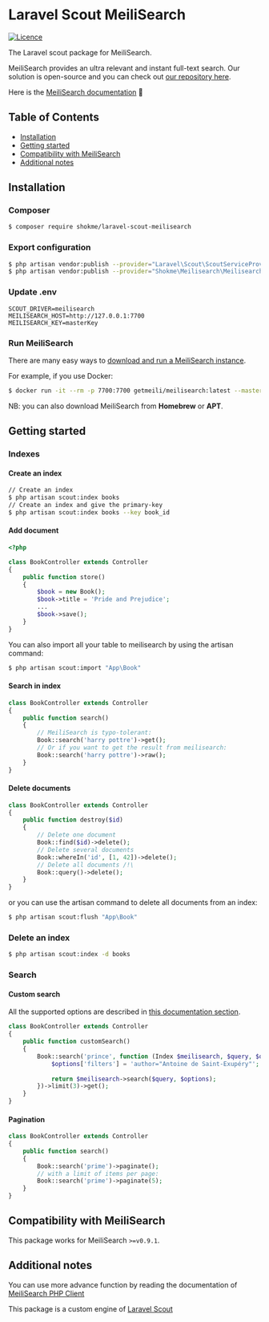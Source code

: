 # Laravel Scout MeiliSearch

[![Licence](https://img.shields.io/badge/licence-MIT-blue.svg)](https://img.shields.io/badge/licence-MIT-blue.svg)

The Laravel scout package for MeiliSearch.

MeiliSearch provides an ultra relevant and instant full-text search. Our solution is open-source and you can check out [our repository here](https://github.com/meilisearch/MeiliSearch).

Here is the [MeiliSearch documentation](https://docs.meilisearch.com/) 📖

## Table of Contents

- [Installation](#installation)
- [Getting started](#getting-started)
- [Compatibility with MeiliSearch](#compatibility-with-meilisearch)
- [Additional notes](#additional-notes)

## Installation

### Composer

```bash
$ composer require shokme/laravel-scout-meilisearch
```

### Export configuration

```bash
$ php artisan vendor:publish --provider="Laravel\Scout\ScoutServiceProvider"
$ php artisan vendor:publish --provider="Shokme\Meilisearch\MeilisearchServiceProvider" --tag="config"
```

### Update .env
```dotenv
SCOUT_DRIVER=meilisearch
MEILISEARCH_HOST=http://127.0.0.1:7700
MEILISEARCH_KEY=masterKey
```

### Run MeiliSearch

There are many easy ways to [download and run a MeiliSearch instance](https://docs.meilisearch.com/guides/advanced_guides/installation.html#download-and-launch).

For example, if you use Docker:
```bash
$ docker run -it --rm -p 7700:7700 getmeili/meilisearch:latest --master-key=masterKey
```

NB: you can also download MeiliSearch from **Homebrew** or **APT**.

## Getting started

### Indexes

#### Create an index

```bash
// Create an index
$ php artisan scout:index books
// Create an index and give the primary-key
$ php artisan scout:index books --key book_id
```

#### Add document

```php
<?php

class BookController extends Controller
{
    public function store()
    {
        $book = new Book();
        $book->title = 'Pride and Prejudice';
        ...
        $book->save();    
    }
}
```
You can also import all your table to meilisearch by using the artisan command:
```bash
$ php artisan scout:import "App\Book"
```

#### Search in index

```php
class BookController extends Controller
{
    public function search()
    {     
        // MeiliSearch is typo-tolerant:
        Book::search('harry pottre')->get();
        // Or if you want to get the result from meilisearch:
        Book::search('harry pottre')->raw();
    }
}
```

#### Delete documents

```php
class BookController extends Controller
{
    public function destroy($id)
    {   
        // Delete one document
        Book::find($id)->delete();
        // Delete several documents
        Book::whereIn('id', [1, 42])->delete();  
        // Delete all documents /!\
        Book::query()->delete();
    }
}
```
or you can use the artisan command to delete all documents from an index:
```bash
$ php artisan scout:flush "App\Book"
```

### Delete an index
```bash
$ php artisan scout:index -d books
```

### Search

#### Custom search

All the supported options are described in [this documentation section](https://docs.meilisearch.com/references/search.html#search-in-an-index).

```php
class BookController extends Controller
{
    public function customSearch()
    {   
        Book::search('prince', function (Index $meilisearch, $query, $options) {
            $options['filters'] = 'author="Antoine de Saint-Exupéry"';
            
            return $meilisearch->search($query, $options);
        })->limit(3)->get();
    }
}
```

#### Pagination

```php
class BookController extends Controller
{
    public function search()
    {   
        Book::search('prime')->paginate();
        // with a limit of items per page:
        Book::search('prime')->paginate(5);
    }
}
```

## Compatibility with MeiliSearch

This package works for MeiliSearch `>=v0.9.1`.

## Additional notes
You can use more advance function by reading the documentation of [MeiliSearch PHP Client](https://github.com/meilisearch/meilisearch-php)

This package is a custom engine of [Laravel Scout](https://laravel.com/docs/master/scout)
